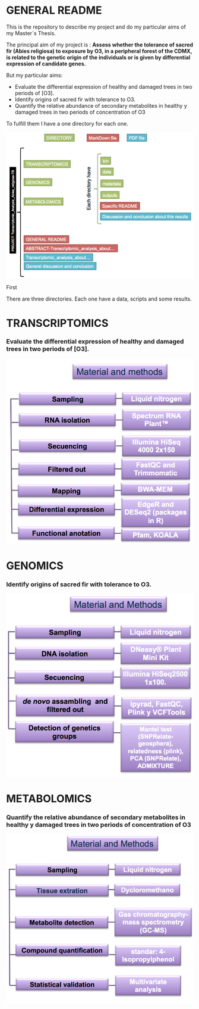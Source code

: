 # GENERAL README

This is the repository to describe my project and do my particular aims of my Master´s Thesis.

The principal aim of my project is : **Assess whether the tolerance of sacred fir (Abies religiosa) to exposure by O3, in a peripheral forest of the CDMX, is related to the genetic origin of the individuals or is given by differential expression of candidate genes.**

But my particular aims:

* Evaluate the differential expression of healthy and damaged trees in two periods of [O3].
* Identify origins of sacred fir with tolerance to O3.
* Quantify the relative abundance of secondary metabolites in healthy y damaged trees in two periods of concentration of O3

To fulfill them I have a one directory for each one.

![](workflow.png)

First 




There are three directories. Each one have a data, scripts and some results.

# TRANSCRIPTOMICS

### Evaluate the differential expression of healthy and damaged trees in two periods of [O3].


![](Transcriptomic_methods.png)

# GENOMICS

### Identify origins of sacred fir with tolerance to O3.


![](Genomic_methods.png)

# METABOLOMICS

### Quantify the relative abundance of secondary metabolites in healthy y damaged trees in two periods of concentration of O3


![](Metabolomic_methods.png)
